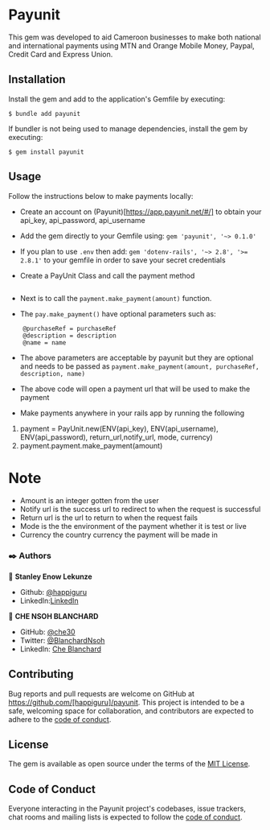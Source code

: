 # Payunit

This gem was developed to aid Cameroon businesses to make both national and international payments using MTN and Orange Mobile Money, Paypal, Credit Card and Express Union.

## Installation

Install the gem and add to the application's Gemfile by executing:

    $ bundle add payunit

If bundler is not being used to manage dependencies, install the gem by executing:

    $ gem install payunit

## Usage
Follow the instructions below to make payments locally:
- Create an account on (Payunit)[https://app.payunit.net/#/] to obtain your api_key, api_password, api_username

- Add the gem directly to your Gemfile using:
```gem 'payunit', '~> 0.1.0'```

- If you plan to use `.env` then add:
```gem 'dotenv-rails', '~> 2.8', '>= 2.8.1'```
to your gemfile in order to save your secret credentials

- Create a PayUnit Class and call the payment method

```payment = PayUnit.new(api_key, api_username, api_password, return_url, notify_url, mode, currency)
```

- Next is to call the ```payment.make_payment(amount)``` function.

- The ```pay.make_payment()``` have optional parameters such as:

```
    @purchaseRef = purchaseRef
    @description = description
    @name = name
```
- The above parameters are acceptable by payunit but they are optional and needs to be passed as ```payment.make_payment(amount, purchaseRef, description, name)```

- The above code will open a payment url that will be used to make the payment
- Make payments anywhere in your rails app by running the following
1. payment = PayUnit.new(ENV(api_key), ENV(api_username), ENV(api_password), return_url,notify_url, mode, currency)
2. payment.payment.make_payment(amount)
# Note
- Amount is an integer gotten from the user
- Notify url is the success url to redirect to when the request is successful 
- Return url is the url to return to when the request fails
- Mode is the the environment of the payment whether it is test or live
- Currency the country currency the payment will be made in 

### ✒️ Authors

👤 **Stanley Enow Lekunze**

- Github: [@happiguru](https://github.com/happiguru)
- LinkedIn:[LinkedIn](https://www.linkedin.com/in/lekunze-nley)

👤 **CHE NSOH BLANCHARD**

- GitHub: [@che30](https://github.com/che30)
- Twitter: [@BlanchardNsoh](https://twitter.com/che55085128 )
- LinkedIn: [Che Blanchard](https://www.linkedin.com/in/che-nsoh-9455271b0/)

## Contributing

Bug reports and pull requests are welcome on GitHub at https://github.com/[happiguru]/payunit. This project is intended to be a safe, welcoming space for collaboration, and contributors are expected to adhere to the [code of conduct](https://github.com/[happiguru]/payunit/blob/main/CODE_OF_CONDUCT.md).

## License

The gem is available as open source under the terms of the [MIT License](https://opensource.org/licenses/MIT).

## Code of Conduct

Everyone interacting in the Payunit project's codebases, issue trackers, chat rooms and mailing lists is expected to follow the [code of conduct](https://github.com/[USERNAME]/payunit/blob/main/CODE_OF_CONDUCT.md).

